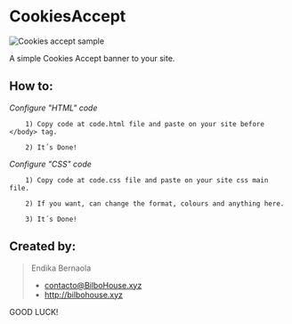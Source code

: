 # CookiesAccept
![Cookies accept sample](http://www.bilbohouse.xyz/temporal/archivo/GitHub/img/cookies.jpg)


A simple Cookies Accept banner to your site.

How to:
----------------------------

*Configure "HTML" code*

        1) Copy code at code.html file and paste on your site before </body> tag.
        
        2) It´s Done!
        
*Configure "CSS" code*
        
        1) Copy code at code.css file and paste on your site css main file.
        
        2) If you want, can change the format, colours and anything here.
        
        3) It´s Done!

Created by:
---

> Endika Bernaola
> * contacto@BilboHouse.xyz
> * http://bilbohouse.xyz



GOOD LUCK!
